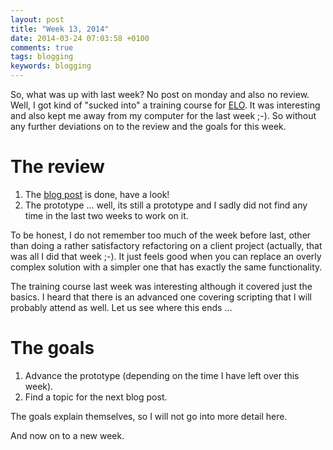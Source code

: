 ```yaml
---
layout: post
title: "Week 13, 2014"
date: 2014-03-24 07:03:58 +0100
comments: true
tags: blogging
keywords: blogging
---
```


So, what was up with last week? No post on monday and also no review. Well, I got kind of "sucked into" a training course for [ELO](http://elo.com/wcm/en/products/eloprofessional). It was interesting and also kept me away from my computer for the last week ;-). So without any further deviations on to the review and the goals for this week.

# The review

1.  The [blog post](/blog/2014/03/14/tools) is done, have a look!
2.  The prototype ... well, its still a prototype and I sadly did not find any time in the last two weeks to work on it.

To be honest, I do not remember too much of the week before last, other than doing a rather satisfactory refactoring on a client project (actually, that was all I did that week ;-). It just feels good when you can replace an overly complex solution with a simpler one that has exactly the same functionality.

The training course last week was interesting although it covered just the basics. I heard that there is an advanced one covering scripting that I will probably attend as well. Let us see where this ends ...

# The goals

1.  Advance the prototype (depending on the time I have left over this week).
2.  Find a topic for the next blog post.

The goals explain themselves, so I will not go into more detail here.

And now on to a new week.
